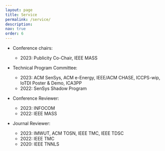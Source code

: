 ```yaml
---
layout: page
title: Service
permalink: /service/
description: 
nav: true
order: 6
---
```


- Conference chairs:
    - 2023: Publicity Co-Chair, IEEE MASS

- Technical Program Committee:
    - 2023: ACM SenSys, ACM e-Energy, IEEE/ACM CHASE, ICCPS-wip, IoTDI Poster & Demo, ICA3PP
    - 2022: SenSys Shadow Program

- Conference Reviewer:
    - 2023: INFOCOM
    - 2022: IEEE MASS

- Journal Reviewer:
    - 2023: IMWUT, ACM TOSN, IEEE TMC, IEEE TDSC
    - 2022: IEEE TMC
    - 2020: IEEE TNNLS